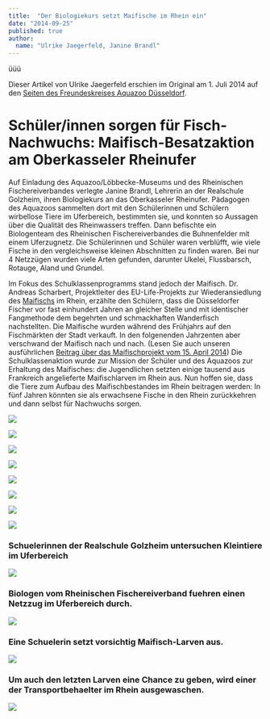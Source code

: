 ```yaml
---
title:  "Der Biologiekurs setzt Maifische im Rhein ein"
date: "2014-09-25"
published: true
author:
  name: "Ulrike Jaegerfeld, Janine Brandl"
---
```


üüü

Dieser Artikel von Ulrike Jaegerfeld erschien im Original am 1. Juli 2014 auf den [Seiten des Freundeskreises Aquazoo Düsseldorf](http://aquazoofreundeskreis.wordpress.com/2014/07/01/schueler_maifisch_besatzaktion_am_rhein/).

# Schüler/innen sorgen für Fisch-Nachwuchs: Maifisch-Besatzaktion am Oberkasseler Rheinufer

Auf Einladung des Aquazoo/Löbbecke-Museums und des Rheinischen Fischereiverbandes verlegte Janine Brandl, Lehrerin an der Realschule Golzheim, ihren Biologiekurs an das Oberkasseler Rheinufer. Pädagogen des Aquazoos sammelten dort mit den Schülerinnen und Schülern wirbellose Tiere im Uferbereich, bestimmten sie, und konnten so Aussagen über die Qualität des Rheinwassers treffen. Dann befischte ein Biologenteam des Rheinischen Fischereiverbandes die Buhnenfelder mit einem Uferzugnetz. Die Schülerinnen und Schüler waren verblüfft, wie viele Fische in den vergleichsweise kleinen Abschnitten zu finden waren. Bei nur 4 Netzzügen wurden viele Arten gefunden, darunter Ukelei, Flussbarsch, Rotauge, Aland und Grundel.

Im Fokus des Schulklassenprogramms stand jedoch der Maifisch. Dr. Andreas Scharbert, Projektleiter des EU-Life-Projekts zur Wiederansiedlung des [Maifischs](http://aquazoofreundeskreis.wordpress.com/2014/04/15/dr_scharbert_maifisch_projekt/) im Rhein, erzählte den Schülern, dass die Düsseldorfer Fischer vor fast einhundert Jahren an gleicher Stelle und mit identischer Fangmethode dem begehrten und schmackhaften Wanderfisch nachstellten. Die Maifische wurden während des Frühjahrs auf den Fischmärkten der Stadt verkauft. In den folgenenden Jahrzenten aber verschwand der Maifisch nach und nach. (Lesen Sie auch unseren ausführlichen [Beitrag über das Maifischprojekt vom 15. April 2014](http://aquazoofreundeskreis.wordpress.com/2014/04/15/dr_scharbert_maifisch_projekt/)) Die Schulklassenaktion wurde zur Mission der Schüler und des Aquazoos zur Erhaltung des Maifisches: die Jugendlichen setzten einige tausend aus Frankreich angelieferte Maifischlarven im Rhein aus. Nun hoffen sie, dass die Tiere zum Aufbau des Maifischbestandes im Rhein beitragen werden: In fünf Jahren könnten sie als erwachsene Fische in den Rhein zurückkehren und dann selbst für Nachwuchs sorgen.


<img src="img/2014/09/25/img_2029.jpg"></img>

<img src="img/2014/09/25/img_2033.jpg"></img>

<img src="img/2014/09/25/img_2035.jpg"></img>

<img src="img/2014/09/25/img_2039.jpg"></img>

<img src="img/2014/09/25/img_2041.jpg"></img>

<img src="img/2014/09/25/img_2048.jpg"></img>

<img src="img/2014/09/25/img_2054.jpg"></img>

<img src="img/2014/09/25/img_2066.jpg"></img>

### Schuelerinnen der Realschule Golzheim untersuchen Kleintiere im Uferbereich

<img src="img/2014/09/25/1.jpg"></img>

### Biologen vom Rheinischen Fischereiverband fuehren einen Netzzug im Uferbereich durch.

<img src="img/2014/09/25/2.jpg"></img>

### Eine Schuelerin setzt vorsichtig Maifisch-Larven aus.

<img src="img/2014/09/25/3.jpg"></img>

### Um auch den letzten Larven eine Chance zu geben, wird einer der Transportbehaelter im Rhein ausgewaschen.

<img src="img/2014/09/25/4.jpg"></img>

